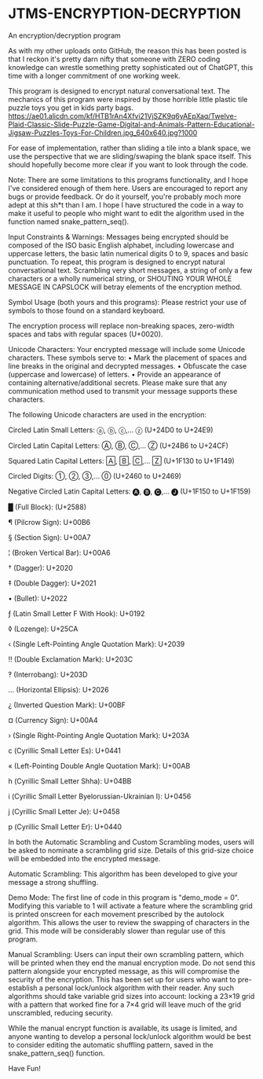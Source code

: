 # JTMS-ENCRYPTION-DECRYPTION
An encryption/decryption program

As with my other uploads onto GitHub, the reason this has been posted is that I reckon it's pretty darn nifty that someone with ZERO coding knowledge can wrestle something pretty sophisticated out of ChatGPT, this time with a longer commitment of one working week. 

This program is designed to encrypt natural conversational text.
The mechanics of this program were inspired by those horrible little plastic tile puzzle toys you get in kids party bags.
https://ae01.alicdn.com/kf/HTB1rAn4Xfvi21VjSZK9q6yAEpXaq/Twelve-Plaid-Classic-Slide-Puzzle-Game-Digital-and-Animals-Pattern-Educational-Jigsaw-Puzzles-Toys-For-Children.jpg_640x640.jpg?1000

For ease of implementation, rather than sliding a tile into a blank space, we use the perspective that we are sliding/swaping the blank space itself.
This should hopefully become more clear if you want to look through the code.


Note: There are some limitations to this programs functionality, and I hope I've considered enough of them here. Users are encouraged to report any bugs or provide feedback.
Or do it yourself, you're probably moch more adept at this sh*t than I am. I hope I have structured the code in a way to make it useful to people who might want to edit the algorithm used in the function named snake_pattern_seq(). 


Input Constraints & Warnings: Messages being encrypted should be composed of the ISO basic English alphabet, including lowercase and uppercase letters, the basic latin numerical digits 0 to 9, spaces and basic punctuation. To repeat, this program is designed to encrypt natural conversational text.
Scrambling very short messages, a string of only a few characters or a wholly numerical string, or SHOUTING YOUR WHOLE MESSAGE IN CAPSLOCK will betray elements of the encryption method.


Symbol Usage (both yours and this programs): Please restrict your use of symbols to those found on a standard keyboard.

The encryption process will replace non-breaking spaces, zero-width spaces and tabs with regular spaces (U+0020).

Unicode Characters: Your encrypted message will include some Unicode characters. These symbols serve to:
• Mark the placement of spaces and line breaks in the original and decrypted messages.
• Obfuscate the case (uppercase and lowercase) of letters.
• Provide an appearance of containing alternative/additional secrets.
Please make sure that any communication method used to transmit your message supports these characters.


The following Unicode characters are used in the encryption:

Circled Latin Small Letters: ⓐ, ⓑ, ⓒ,... ⓩ (U+24D0 to U+24E9)

Circled Latin Capital Letters: Ⓐ, Ⓑ, Ⓒ,... Ⓩ (U+24B6 to U+24CF)

Squared Latin Capital Letters: 🄰, 🄱, 🄲,... 🅉 (U+1F130 to U+1F149)

Circled Digits: ①, ②, ③,... ⓪ (U+2460 to U+2469)

Negative Circled Latin Capital Letters: 🅐, 🅑, 🅒,... 🅙 (U+1F150 to U+1F159) 

█ (Full Block): (U+2588)

¶ (Pilcrow Sign): U+00B6 

§ (Section Sign): U+00A7

¦ (Broken Vertical Bar): U+00A6 

† (Dagger): U+2020

‡ (Double Dagger): U+2021

• (Bullet): U+2022

ƒ (Latin Small Letter F With Hook): U+0192 

◊ (Lozenge): U+25CA

‹ (Single Left-Pointing Angle Quotation Mark): U+2039 

‼ (Double Exclamation Mark): U+203C

‽ (Interrobang): U+203D 

… (Horizontal Ellipsis): U+2026

¿ (Inverted Question Mark): U+00BF 

¤ (Currency Sign): U+00A4

› (Single Right-Pointing Angle Quotation Mark): U+203A 

с (Cyrillic Small Letter Es): U+0441

« (Left-Pointing Double Angle Quotation Mark): U+00AB 

һ (Cyrillic Small Letter Shha): U+04BB

і (Cyrillic Small Letter Byelorussian-Ukrainian I): U+0456 

ј (Cyrillic Small Letter Je): U+0458

р (Cyrillic Small Letter Er): U+0440 


In both the Automatic Scrambling and Custom Scrambling modes, users will be asked to nominate a scrambling grid size.
Details of this grid-size choice will be embedded into the encrypted message.

Automatic Scrambling: This algorithm has been developed to give your message a strong shuffling.

Demo Mode: The first line of code in this program is "demo_mode = 0". Modifying this variable to 1 will activate a feature where the scrambling grid is printed onscreen for each movement prescribed by the autolock algorithm. This allows the user to review the swapping of characters in the grid. This mode will be considerably slower than regular use of this program.

Manual Scrambling: Users can input their own scrambling pattern, which will be printed when they end the manual encryption mode.
Do not send this pattern alongside your encrypted message, as this will compromise the security of the encryption.
This has been set up for users who want to pre-establish a personal lock/unlock algorithm with their reader.
Any such algorithms should take variable grid sizes into account:
locking a 23×19 grid with a pattern that worked fine for a 7×4 grid will leave much of the grid unscrambled, reducing security.

While the manual encrypt function is available, its usage is limited, and anyone wanting to develop a personal lock/unlock algorithm would be best to consider editing the automatic shuffling pattern, saved in the snake_pattern_seq() function. 

Have Fun!
